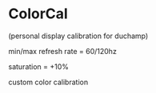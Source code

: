 # ColorCal
(personal display calibration for duchamp)

min/max refresh rate = 60/120hz

saturation = +10%

custom color calibration
